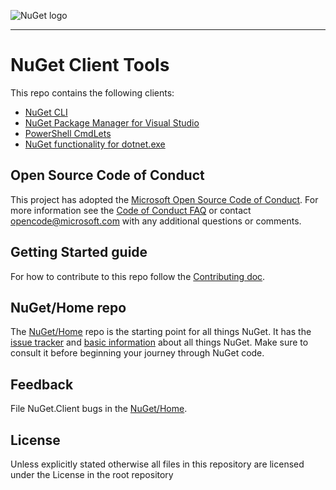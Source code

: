 ﻿![NuGet logo](https://raw.githubusercontent.com/NuGet/Home/dev/resources/nuget.png)

-----

# NuGet Client Tools

This repo contains the following clients:

- [NuGet CLI](https://docs.microsoft.com/nuget/tools/nuget-exe-cli-reference)
- [NuGet Package Manager for Visual Studio](https://docs.microsoft.com/nuget/tools/package-manager-ui)
- [PowerShell CmdLets](https://docs.microsoft.com/nuget/tools/powershell-reference)
- [NuGet functionality for dotnet.exe](https://docs.microsoft.com/en-us/dotnet/core/tools/dotnet)

## Open Source Code of Conduct

This project has adopted the [Microsoft Open Source Code of Conduct](https://opensource.microsoft.com/codeofconduct/). For more information see the [Code of Conduct FAQ](https://opensource.microsoft.com/codeofconduct/faq/) or contact [opencode@microsoft.com](mailto:opencode@microsoft.com) with any additional questions or comments.

## Getting Started guide

For how to contribute to this repo follow the [Contributing doc](CONTRIBUTING.md).

## NuGet/Home repo

The [NuGet/Home](https://github.com/nuget/Home) repo is the starting point for all things NuGet. It has the [issue tracker](https://github.com/nuget/home/issues) and [basic information](https://github.com/nuget/home) about all things NuGet. Make sure to consult it before beginning your journey through NuGet code.

## Feedback

File NuGet.Client bugs in the [NuGet/Home](https://github.com/nuget/home/issues).

## License

Unless explicitly stated otherwise all files in this repository are licensed under the License in the root repository


